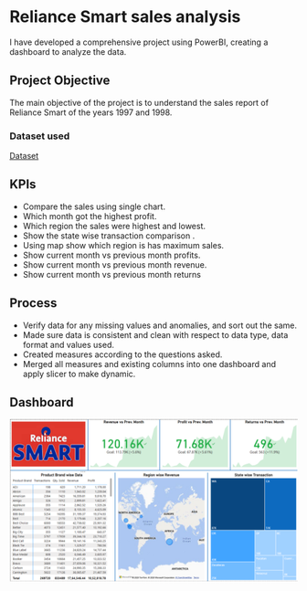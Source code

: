 # Reliance Smart sales analysis

I have developed a comprehensive project using PowerBI, creating a dashboard to analyze the data.

## Project Objective

The main objective of the project is to understand the sales report of Reliance Smart of the years 1997 and 1998.

### Dataset used 
<a href = "https://github.com/Kholay47/Reliance-sales-Analysis-Dashboard-/tree/main/project%20files">Dataset</a>

## KPIs
- Compare the sales using single chart.
- Which month got the highest profit.
- Which region the sales were highest and lowest.
- Show the state wise transaction comparison .
- Using map show which region is has maximum sales.
- Show current month vs previous month profits.
- Show current month vs previous month revenue.
- Show current month vs previous month returns

## Process
- Verify data for any missing values and anomalies, and sort out the same.
- Made sure data is consistent and clean with respect to data type, data format and values used.
- Created measures according to the questions asked.
- Merged all measures and existing columns into one dashboard and apply slicer to make dynamic.

## Dashboard

![[Screenshot (495)](https://github.com/user-attachments/assets/17a62479-5cdc-4be7-9373-f264201d276e)](https://github.com/Kholay47/Reliance-sales-Analysis-Dashboard-/blob/main/project%20files/Dashboard_img.png)
